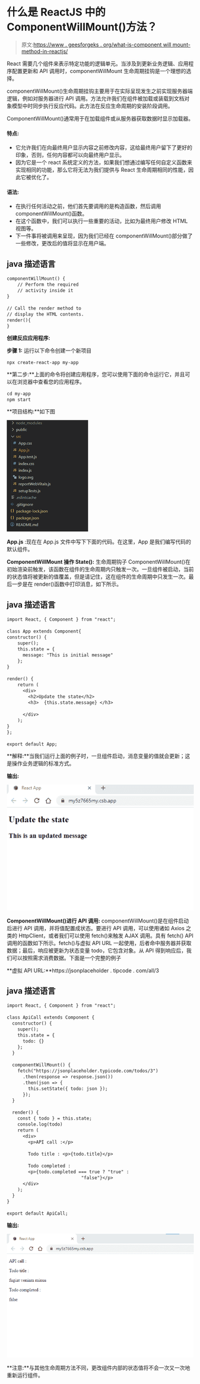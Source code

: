 # 什么是 ReactJS 中的 ComponentWillMount()方法？

> 原文:[https://www . geesforgeks . org/what-is-component will mount-method-in-reactjs/](https://www.geeksforgeeks.org/what-is-componentwillmount-method-in-reactjs/)

React 需要几个组件来表示特定功能的逻辑单元。当涉及到更新业务逻辑、应用程序配置更新和 API 调用时，componentWillMount 生命周期挂钩是一个理想的选择。

componentWillMount()生命周期挂钩主要用于在实际呈现发生之前实现服务器端逻辑，例如对服务器进行 API 调用。方法允许我们在组件被加载或装载到文档对象模型中时同步执行反应代码。此方法在反应生命周期的安装阶段调用。

ComponentWillMount()通常用于在加载组件或从服务器获取数据时显示加载器。

#### 特点:

*   它允许我们在向最终用户显示内容之前修改内容，这给最终用户留下了更好的印象，否则，任何内容都可以向最终用户显示。
*   因为它是一个 react 系统定义的方法，如果我们想通过编写任何自定义函数来实现相同的功能，那么它将无法为我们提供与 React 生命周期相同的性能，因此它被优化了。

#### 语法:

*   在执行任何活动之前，他们首先要调用的是构造函数，然后调用 componentWillMount()函数。
*   在这个函数中，我们可以执行一些重要的活动，比如为最终用户修改 HTML 视图等。
*   下一件事将被调用来呈现，因为我们已经在 componentWillMount()部分做了一些修改，更改后的值将显示在用户端。

## java 描述语言

```
componentWillMount() {
    // Perform the required 
    // activity inside it
}

// Call the render method to 
// display the HTML contents.
render(){
}
```

**创建反应应用程序:**

**步骤 1:** 运行以下命令创建一个新项目

```
npx create-react-app my-app
```

**第二步:**上面的命令将创建应用程序，您可以使用下面的命令运行它，并且可以在浏览器中查看您的应用程序。

```
cd my-app
npm start
```

**项目结构:**如下图

![](img/7c6e95280f8e7be874e83b63320d46f1.png)

**App.js** :现在在 App.js 文件中写下下面的代码。在这里，App 是我们编写代码的默认组件。

**ComponentWillMount 操作 State():** 生命周期钩子 ComponentWillMount()在初始渲染前触发，该函数在组件的生命周期内只触发一次。一旦组件被启动，当前的状态值将被更新的值覆盖，但是请记住，这在组件的生命周期中只发生一次。最后一步是在 render()函数中打印消息，如下所示。

## java 描述语言

```
import React, { Component } from "react";

class App extends Component{
constructor() {
    super();
    this.state = {
      message: "This is initial message"
    };
}

render() {
    return (
      <div>
        <h2>Update the state</h2>
        <h3>  {this.state.message} </h3>

      </div>
    );
}
};

export default App;
```

**解释:**当我们运行上面的例子时，一旦组件启动，消息变量的值就会更新；这是操作业务逻辑的标准方式。

**输出:**

![](img/700e7d3557fc2ab45618e9d48c2604c1.png)

**ComponentWillMount()进行 API 调用:** componentWillMount()是在组件启动后进行 API 调用，并将值配置成状态。要进行 API 调用，可以使用诸如 Axios 之类的 HttpClient，或者我们可以使用 fetch()来触发 AJAX 调用。具有 fetch() API 调用的函数如下所示。fetch()与虚拟 API URL 一起使用，后者命中服务器并获取数据；最后，响应被更新为状态变量 todo，它包含对象。从 API 得到响应后，我们可以按照需求消费数据。下面是一个完整的例子

**虚拟 API URL:**https://jsonplaceholder . tipcode . com/all/3

## java 描述语言

```
import React, { Component } from "react";

class ApiCall extends Component {
  constructor() {
    super();
    this.state = {
      todo: {}
    };
  }

  componentWillMount() {
    fetch("https://jsonplaceholder.typicode.com/todos/3")
      .then(response => response.json())
      .then(json => {
        this.setState({ todo: json });
      });
  }

  render() {
    const { todo } = this.state;
    console.log(todo)
    return (
      <div>
        <p>API call :</p>

        Todo title : <p>{todo.title}</p>

        Todo completed : 
        <p>{todo.completed === true ? "true" : 
                            "false"}</p>
      </div>
    );
  }
}

export default ApiCall;
```

**输出:**

![](img/f6a124b10f2c4238c4a63dfaeed07cff.png)

**注意:**与其他生命周期方法不同，更改组件内部的状态值将不会一次又一次地重新运行组件。
